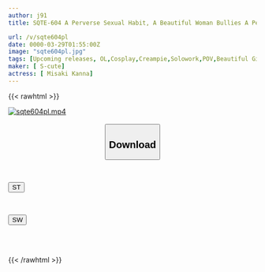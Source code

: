 ```yaml
---
author: j91
title: SQTE-604 A Perverse Sexual Habit, A Beautiful Woman Bullies A Penis In Three Scenes, Kanna Misaki

url: /v/sqte604pl
date: 0000-03-29T01:55:00Z
image: "sqte604pl.jpg"
tags: [Upcoming releases, OL,Cosplay,Creampie,Solowork,POV,Beautiful Girl	]
maker: [ S-cute]
actress: [ Misaki Kanna]
---
```



{{< rawhtml >}}

<div class="video" data-videoid="pending_link_2.html">
    <a href="javascript:;">
        <img src="/v/sqte604pl/sqte604pl.jpg" width="WIDTH" height="HEIGHT" alt="sqte604pl.mp4" loading="lazy">
    </a>
</div>

<script type="text/javascript" src="https://j91.asia/asset/on-demand-pend.js"></script>

<br>
  <link rel="stylesheet" href="https://j91.asia/asset/bs5.css">
  
  <center>
  <button class="btn btn-primary" type="button" data-bs-toggle="collapse" data-bs-target=".multi-collapse" aria-expanded="false" aria-controls="multiCollapseExample1 multiCollapseExample2"><h2>Download</h2></button></center>
</p>
<div class="row">
  <div class="col">
    <div class="collapse multi-collapse" id="multiCollapseExample1">
      <div class="card card-body">
	      	      <br>
<div class="buttons">  
<p><a href="https://j91.asia/pending_link_2.html" target="_blank"><button class="btn-hover color-3"><i class="fa fa-download"></i> ST</button></a></p></div>
    </div>
  </div>
</div>
  <div class="col">
    <div class="collapse multi-collapse" id="multiCollapseExample2">
      <div class="card card-body">
	      <br>
<div class="buttons">
<p><a href="https://j91.asia/pending_link_2.html" target="_blank"><button class="btn-hover color-2"><i class="fa fa-download"></i> SW</button></a></p></div>
<br><br>
      </div>
    </div>
  </div>
</div>

{{< /rawhtml >}}